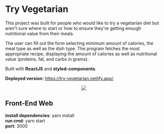 # Try Vegetarian

This project was built for people who would like to try a vegetarian diet but aren't sure where to start or how to ensure they're getting enough nutritional value from their meals.

The user can fill out the form selecting minimum amount of calories, the meal type as well as the dish type. The program fetches the most appropriate recipe, displaying the amount of calories as well as nutritional value (proteins, fat, and carbs in grams).

Built with **ReactJS** and **styled-components**.

**Deployed version**: https://try-vegetarian.netlify.app/

<p style="text-align: center">
    <img src="https://github.com/mrepcyte/try-vegetarian/blob/main/public/TV-HeaderAndHero.png?raw=true">
</p>

## Front-End Web

**install dependencies**: yarn install <br />
**run cmd**: yarn start <br />
**port**: 3000 <br />
